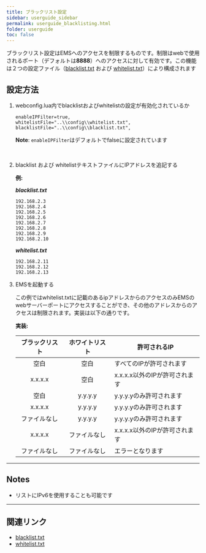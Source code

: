 ```yaml
---
title: ブラックリスト設定
sidebar: userguide_sidebar
permalink: userguide_blacklisting.html
folder: userguide
toc: false
---
```


ブラックリスト設定はEMSへのアクセスを制限するものです。制限はwebで使用されるポート（デフォルトは**8888**）へのアクセスに対して有効です。この機能は２つの設定ファイル（[blacklist.txt](userguide_blacklist.html) および [whitelist.txt](userguide_whitelist.html)）により構成されます



## 設定方法

1. webconfig.lua内でblacklistおよびwhitelistの設定が有効化されているか

   ```
   enableIPFilter=true,
   whitelistFile="..\\config\\whitelist.txt",
   blacklistFile="..\\config\\blacklist.txt",
   ```

   **Note**: `enableIPFilter`はデフォルトでfalseに設定されています

   ​

2. blacklist および whitelistテキストファイルにIPアドレスを追記する

   **例:**

   ***blacklist.txt***

   ```
   192.168.2.3
   192.168.2.4
   192.168.2.5
   192.168.2.6
   192.168.2.7
   192.168.2.8
   192.168.2.9
   192.168.2.10
   ```

   ***whitelist.txt***

   ```
   192.168.2.11
   192.168.2.12
   192.168.2.13
   ```

3. EMSを起動する

   この例ではwhitelist.txtに記載のあるipアドレスからのアクセスのみEMSのwebサーバーポートにアクセスすることができ、その他のアドレスからのアクセスは制限されます。実装は以下の通りです。


   **実装:**

   | ブラックリスト | ホワイトリスト | 許可されるIP                           |
   | :-------: | :-------: | -------------------------------------- |
   |   空白   |   空白   | すべてのIPが許可されます                      |
   |  x.x.x.x  |   空白    | x.x.x.x以外のIPが許可されます |
   |   空白    |  y.y.y.y  | y.y.y.yのみ許可されます              |
   |  x.x.x.x  |  y.y.y.y  | y.y.y.yのみ許可されます                |
   |  ファイルなし  |  y.y.y.y  | y.y.y.yのみ許可されます                |
   |  x.x.x.x  |  ファイルなし  | x.x.x.x以外のIPが許可されます |
   |  ファイルなし  |  ファイルなし  | エラーとなります                                  |


------

## Notes

- リストにIPv6を使用することも可能です

------

## 関連リンク

- [blacklist.txt](userguide_blacklist.html)
- [whitelist.txt](userguide_whitelist.html)
